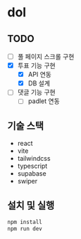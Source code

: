 # dol

## TODO

- [ ] 풀 페이지 스크롤 구현
- [x] 투표 기능 구현
  - [x] API 연동
  - [x] DB 설계
- [ ] 댓글 기능 구현
  - [ ] padlet 연동

## 기술 스택

- react
- vite
- tailwindcss
- typescript
- supabase
- swiper

## 설치 및 실행

```bash
npm install
npm run dev
```
